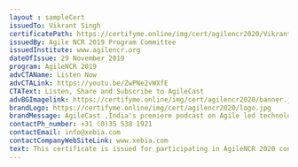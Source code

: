 ```yaml
--- 
layout : sampleCert 
issuedTo: Vikrant Singh
certificatePath: https://certifyme.online/img/cert/agilencr2020/VikrantSingh_6c52f.png
issuedBy: Agile NCR 2019 Program Committee
issuedInstitute: www.agilencr.org
dateOfIssue: 29 November 2019
program: AgileNCR 2019
advCTAName: Listen Now
advCTALink: https://youtu.be/ZwPNe2vWXfE
CTAText: Listen, Share and Subscribe to AgileCast
advBGImagelink: https://certifyme.online/img/cert/agilencr2020/banner.jpeg 
brandLogo: https://certifyme.online/img/cert/agilencr2020/logo.jpg
brandMessage: AgileCast ,India's premiere podcast on Agile led technologies. Sharing knowledge is in Xebia's DNA and staying true to this value, practitioners from XACT (Xebia Agile Consulting and Transformation) share their experience and knowledge on current and trending topics related to Agile on AgileCast. A podcast dedicated to science and practice of Agile
contactPh_number: +31 (0)35 538 1921
contactEmail: info@xebia.com
contactCompanyWebSiteLink: www.xebia.com
text: This certificate is issued for participating in AgileNCR 2020 conference. AgileNCR is an annual Agile software development conference organized by Xebia and Agile enthusiasts of the NCR region.
--- 
```

